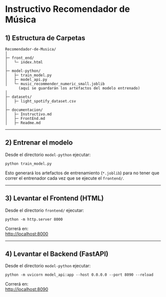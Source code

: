 # Instructivo Recomendador de Música

## 1) Estructura de Carpetas

```
Recomendador-de-Musica/
│
├─ front_end/
│   └─ index.html
│
├─ model-python/
│   ├─ train_model.py
│   ├─ model_api.py
│   └─ music_recommender_numeric_small.joblib
      (aquí se guardarán los artefactos del modelo entrenado)
│
├─ datasets/
│   ├─ light_spotify_dataset.csv
│
├─ documentacion/
│   ├─ Instructivo.md
│   ├─ FrontEnd.md
│   ├─ Readme.md
```

---

## 2) Entrenar el modelo

Desde el directorio `model-python` ejecutar:

```
python train_model.py
```

Esto generará los artefactos de entrenamiento (`*.joblib`) para no tener que correr el entrenador cada vez que se ejecute el `frontend/`.

---

## 3) Levantar el Frontend (HTML)

Desde el directorio `frontend/` ejecutar:

```
python -m http.server 8000
```

Correrá en:  
[http://localhost:8000](http://localhost:8000)

---

## 4) Levantar el Backend (FastAPI)

Desde el directorio `model-python` ejecutar:

```
python -m uvicorn model_api:app --host 0.0.0.0 --port 8090 --reload
```

Correrá en:  
[http://localhost:8090](http://localhost:8090)